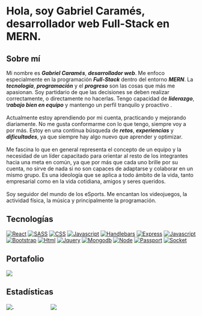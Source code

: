 Hola, soy Gabriel Caramés, desarrollador web Full-Stack en MERN.
=============

## Sobre mí

Mi nombre es ***Gabriel Caramés***, ***desarrollador web***. Me enfoco especialmente en la programación ***Full-Stack*** dentro del entorno ***MERN***.
La ***tecnología***, ***programación*** y el ***progreso*** son las cosas que más me apasionan. Soy partidario de que las decisiones se deben realizar correctamente, o directamente no hacerlas. Tengo capacidad de ***liderazgo***, t***rabajo bien en equipo*** y mantengo un perfil tranquilo y proactivo . <br><br>
Actualmente estoy aprendiendo por mi cuenta, practicando y mejorando diariamente. No me gusta conformarme con lo que tengo, siempre voy a por más. Estoy en una continua búsqueda de ***retos***, ***experiencias*** y ***dificultades***, ya que siempre hay algo nuevo que aprender y optimizar.<br><br>
Me fascina lo que en general representa el concepto de un equipo y la necesidad de un líder capacitado para orientar al resto de los integrantes hacia una meta en común, ya que por más que cada uno brille por su cuenta, no sirve de nada si no son capaces de adaptarse y colaborar en un mismo grupo. Es una ideología que se aplica a todo ámbito de la vida, tanto empresarial como en la vida cotidiana, amigos y seres queridos.<br><br>
Soy seguidor del mundo de los eSports. Me encantan los videojuegos, la actividad física, la música y principalmente la programación.

## Tecnologías

[![React](https://img.shields.io/badge/-React-black?style=for-the-badge&logo=React)](https://es.reactjs.org/)
[![SASS](https://img.shields.io/badge/-sass-white?style=for-the-badge&logo=sass)](https://sass-lang.com/)
[![CSS](https://img.shields.io/badge/-css-lightblue?style=for-the-badge&logo=css3)](https://developer.mozilla.org/es/docs/Web/CSS)
[![Javascript](https://img.shields.io/badge/-Javascript-critical?style=for-the-badge&logo=Javascript)](https://developer.mozilla.org/es/docs/Web/JavaScript)
[![Handlebars](https://img.shields.io/badge/-handlebars-blue?logo=data%3Aimage%2Fpng%3Bbase64%2CiVBORw0KGgoAAAANSUhEUgAAAEAAAABACAYAAACqaXHeAAAABmJLR0QA%2FwD%2FAP%2BgvaeTAAACc0lEQVR4nO3XS2hVVxTG8V9SJIVOqkKQ0toYBamTYq2UaumwWHVioA4Mgp05sBOLY4kjrR239GU7bmdSLHRgdZSISjtwoIagjoQQfCTRxkfSDva%2BcHI8N7nJPRcCrj8suOy917e%2Fde45%2B0EQBEEQBEEQBEEQBEEQBEEQBC8LXTXrbcYneB%2BbsC63j2MEv2J4EY0d2I8P0Jvb7mIMl%2FEnbtbquk26MSiZ%2B6%2BF%2BAvvVOhswYUWNS7hgJr%2FwDdwAr%2FhG%2BxsIWdTNtOK6WJM4dOCzl5ML0NnBBtb8PkRvs21DeVa57ETExUTHF9AdA%2FuL8N0Ix7jwzz3v23o3MPuBXwOVeRM5LnB25hcQLyKz%2FG8DdONGMvRrs5zHGri9UGTnIdYD1%2BXOm5iH27gWoXgYczWYLrumM3eylzLtQzk2oo5p1U0Hs2JX0iLW5EvMbcCim0WcwX%2FDQZxJP8%2BVhp%2FHWZKjd%2Fnwa8VRLrw1QoosNU4Zf4O0ajlx9K4x6Rvodj4BNsKyevxRwdMTuF2jqkO6J%2FL3htsx9PSmAek76OcPI0z%2BLlmc8M4iDe9yFu5b7jG%2BSZzHWfwqKL%2FBvzSgadfjBnpBLijouhmvIfvLO9ssJT4CT7rkPiotCCtXkLhZVZnjdEOeRyAV3C1JsFZnMUu6YhcF91Z86z6tuAruXbQjzttiI3jJPpqLLoZfXmu8Tb83sKGsvBaaZsor5TNYg7npUtJT%2F11LkpPnvu81s8mT%2FED1jREqm5TvdLlZKt02enDKmnLmME%2F0utzUXqSK4F%2BfCxtde%2FiVbyOZ5LHMfyN36U3JwiCIAiCIAiCIAiCIAiCIAiCl5D%2FAfRgc8CWIgbMAAAAAElFTkSuQmCC&style=for-the-badge)](https://handlebarsjs.com/)
[![Express](https://img.shields.io/badge/-express-black?style=for-the-badge&logo=express)](https://expressjs.com/es/)
[![Javascript](https://img.shields.io/badge/-Javascript-critical?style=for-the-badge&logo=Javascript)](https://developer.mozilla.org/es/docs/Web/JavaScript)
[![Bootstrap](https://img.shields.io/badge/-Bootstrap-white?style=for-the-badge&logo=Bootstrap)](https://getbootstrap.com/)
[![Html](https://img.shields.io/badge/-html-black?style=for-the-badge&logo=html5)](https://developer.mozilla.org/es/docs/Web/HTML)
[![Jquery](https://img.shields.io/badge/-Jquery-violet?style=for-the-badge&logo=Jquery)](https://jquery.com/)
[![Mongodb](https://img.shields.io/badge/-Mongodb-lightblue?style=for-the-badge&logo=Mongodb)](https://www.mongodb.com/es)
[![Node](https://img.shields.io/badge/-Node-black?style=for-the-badge&logo=Node.js)](https://nodejs.org/es/)
[![Passport](https://img.shields.io/badge/-Passport-black?style=for-the-badge&logo=passport)](http://www.passportjs.org/)
[![Socket](https://img.shields.io/badge/-Socket-black?style=for-the-badge&logo=Socket.io)](https://socket.io/)

## Portafolio
<a href="https://github.com/anuraghazra/convoychat">
  <img align="center" src="https://github-readme-stats.vercel.app/api/pin/?username=gabrielcarames&repo=portafolio&theme=midnight-purple" />
</a>

## Estadísticas
<a href="https://github.com/anuraghazra/github-readme-stats">
  <img align="center" src="https://github-readme-stats.vercel.app/api?username=gabrielcarames&show_icons=true&theme=midnight-purple" />
</a> &nbsp;&nbsp;&nbsp;&nbsp;&nbsp;&nbsp;&nbsp;&nbsp;&nbsp;&nbsp;&nbsp;&nbsp;&nbsp;&nbsp;&nbsp;&nbsp;&nbsp;&nbsp;&nbsp;&nbsp;&nbsp;&nbsp;&nbsp;&nbsp;
<a href="https://github.com/anuraghazra/github-readme-stats">
  <img align="center" src="https://github-readme-stats.vercel.app/api/top-langs/?username=gabrielcarames&layout=compact&theme=midnight-purple" />
</a>
